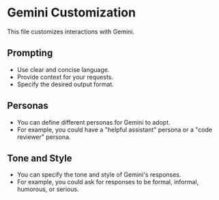 # Gemini Customization

This file customizes interactions with Gemini.

## Prompting

- Use clear and concise language.
- Provide context for your requests.
- Specify the desired output format.

## Personas

- You can define different personas for Gemini to adopt.
- For example, you could have a "helpful assistant" persona or a "code reviewer" persona.

## Tone and Style

- You can specify the tone and style of Gemini's responses.
- For example, you could ask for responses to be formal, informal, humorous, or serious.
